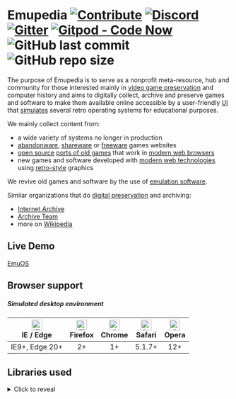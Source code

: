 
# Emupedia [![Contribute](https://img.shields.io/badge/contributions-welcome-brightgreen.svg)](https://github.com/Emupedia/emupedia.github.io/pulls) [![Discord](https://img.shields.io/discord/510149138491506688.svg?logo=discord)](https://discord.gg/wXtGQ4p) [![Gitter](https://img.shields.io/gitter/room/nwjs/nw.js.svg)](https://gitter.im/Emupedia/Lobby) [![Gitpod - Code Now](https://img.shields.io/badge/gitpod-code%20now-blue.svg)](https://gitpod.io#https://github.com/Emupedia/emupedia.github.io) ![GitHub last commit](https://img.shields.io/github/last-commit/Emupedia/emupedia.github.io.svg) ![GitHub repo size](https://img.shields.io/github/repo-size/Emupedia/emupedia.github.io.svg)

The purpose of Emupedia is to serve as a nonprofit meta-resource, hub and community for those interested mainly in [video game preservation](https://en.wikipedia.org/wiki/Video_game_preservation) and computer history and aims to digitally collect, archive and preserve games and software to make them available online accessible by a user-friendly [UI](https://en.wikipedia.org/wiki/User_interface) that [simulates](https://difference.guru/difference-between-simulator-and-emulator) several retro operating systems for educational purposes.

We mainly collect content from:

* a wide variety of systems no longer in production
* [abandonware](https://en.wikipedia.org/wiki/Abandonware), [shareware](https://en.wikipedia.org/wiki/Shareware) or [freeware](https://en.wikipedia.org/wiki/Freeware) games websites
* [open source](https://en.wikipedia.org/wiki/Free_and_open-source_software) [ports of old games](https://en.wikipedia.org/wiki/Porting) that work in [modern web browsers](https://en.wikipedia.org/wiki/List_of_web_browsers)
* new games and software developed with [modern web technologies](https://en.wikipedia.org/wiki/HTML5) using [retro-style](https://en.wikipedia.org/wiki/Retrogaming) graphics 

We revive old games and software by the use of [emulation software](https://en.wikipedia.org/wiki/Emulator).

Similar organizations that do [digital preservation](https://en.wikipedia.org/wiki/Digital_preservation) and archiving:

* [Internet Archive](https://archive.org)
* [Archive Team](https://www.archiveteam.org)
* more on [Wikipedia](https://en.wikipedia.org/wiki/List_of_digital_preservation_initiatives)

## Live Demo

[EmuOS](https://emupedia.net/beta/emuos)

## Browser support

##### Simulated desktop environment

| <img src="https://raw.githubusercontent.com/alrra/browser-logos/master/src/edge/edge_48x48.png" alt="IE / Edge" width="24px" height="24px" /></br>IE / Edge | <img src="https://raw.githubusercontent.com/alrra/browser-logos/master/src/firefox/firefox_48x48.png" alt="Firefox" width="24px" height="24px" /></br>Firefox | <img src="https://raw.githubusercontent.com/alrra/browser-logos/master/src/chrome/chrome_48x48.png" alt="Chrome" width="24px" height="24px" /></br>Chrome | <img src="https://raw.githubusercontent.com/alrra/browser-logos/master/src/safari/safari_48x48.png" alt="Safari" width="24px" height="24px" /></br>Safari | <img src="https://raw.githubusercontent.com/alrra/browser-logos/master/src/opera/opera_48x48.png" alt="Opera" width="24px" height="24px" /></br>Opera |
| :---:          | :---: | :---: | :---:  | :---: |
| IE9+, Edge 20+ | 2+    | 1+    | 5.1.7+ | 12+   |

## Libraries used
<details><summary>Click to reveal</summary>

| Name                     | Website                                                                                                | Repository                                                                                                   | License                                                                                 |
| :---                     | :---                                                                                                   | :---                                                                                                         | :---                                                                                    |
| **Emulators**            |                                                                                                        |                                                                                                              |                                                                                         |
| MAME                     | [mamedev.org](https://www.mamedev.org)                                                                 | [github.com/mamedev/mame](https://github.com/mamedev/mame)                                                   | [GPLv2](https://github.com/mamedev/mame/blob/master/LICENSE.md)                         |
| DOSBox                   | [dosbox.com](https://www.dosbox.com)                                                                   | [sourceforge.net/projects/dosbox](https://sourceforge.net/projects/dosbox)                                   | [GPLv2](https://sourceforge.net/projects/dosbox)                                        |
| Em-DOSBox                | ❌                                                                                                     | [github.com/dreamlayers/em-dosbox](https://github.com/dreamlayers/em-dosbox)                                 | [GPLv2](https://github.com/dreamlayers/em-dosbox/blob/em-dosbox-svn-sdl2/COPYING)       |
| emularity                | [archiveteam.org/index.php?title=Emularity](https://www.archiveteam.org/index.php?title=Emularity)     | [github.com/db48x/emularity](https://github.com/db48x/emularity)                                             | [GPLv3](https://github.com/db48x/emularity/blob/master/LICENSE)                         |
| **Apps**                 |                                                                                                        |                                                                                                              |                                                                                         |
| WebAmp                   | [webamp.org](https://webamp.org)                                                                       | [github.com/captbaritone/webamp](https://github.com/captbaritone/webamp)                                     | [MIT](https://github.com/captbaritone/webamp/blob/master/LICENSE.txt)                   |
| Butterchurn              | [butterchurnviz.com](https://butterchurnviz.com)                                                       | [github.com/jberg/butterchurn](https://github.com/jberg/butterchurn)                                         | [MIT](https://github.com/jberg/butterchurn/blob/master/LICENSE)                         |
| minesweeper              | [jonziebell.com/minesweeper](http://jonziebell.com/minesweeper)                                        | [github.com/ziebelje/minesweeper](https://github.com/ziebelje/minesweeper)                                   | ❓                                                                                      |
| js-solitaire             | [radovanjanjic.com/js-solitaire](http://radovanjanjic.com/js-solitaire)                                | [github.com/uzi88/js-solitaire](https://github.com/uzi88/js-solitaire)                                       | ❓                                                                                      |
| JS Paint                 | [jspaint.app](https://jspaint.app)                                                                     | [github.com/1j01/jspaint](https://github.com/1j01/jspaint)                                                   | ❓                                                                                      |
| Pipes                    | [1j01.github.io/pipes](https://1j01.github.io/pipes)                                                   | [github.com/1j01/pipes](https://github.com/1j01/pipes)                                                       | [MIT](https://github.com/1j01/pipes/blob/master/LICENSE)                                |
| Method Draw              | [editor.method.ac](https://editor.method.ac)                                                           | [github.com/methodofaction/Method-Draw](https://github.com/methodofaction/Method-Draw)                       | [MIT](https://github.com/methodofaction/Method-Draw/blob/master/LICENSE)                |
| SVG Editor               | [svg-edit.github.io/svgedit/releases/latest](https://svg-edit.github.io/svgedit/releases/latest/editor/svg-editor.html)  | [github.com/SVG-Edit/svgedit](https://github.com/SVG-Edit/svgedit)                         | [MIT](https://github.com/SVG-Edit/svgedit/blob/master/LICENSE-MIT.txt)                  |
| **Games**                |                                                                                                        |                                                                                                              |                                                                                         |
| WebQuake                 | [webquake.quaddicted.com/Client](https://webquake.quaddicted.com/client/index.htm)                     | [github.com/Triang3l/WebQuake](https://github.com/triang3l/webquake)                                         | [GPLv2](https://github.com/triang3l/webquake/blob/master/GNU.md)                        |
| DiabloWeb                | [d07riv.github.io/diabloweb](https://d07riv.github.io/diabloweb/)                                      | [github.com/d07RiV/diabloweb](https://github.com/d07RiV/diabloweb)                                           | ❓                                                                                      |
| Devilution for Web       | ❌                                                                                                     | [github.com/d07RiV/devilution](https://github.com/d07RiV/devilution)                                         | [Public Domain](https://github.com/d07RiV/devilution/blob/master/LICENSE)          |
| Devilution               | ❌                                                                                                     | [github.com/diasurgical/devilution](https://github.com/diasurgical/devilution)                               | [Public Domain](https://github.com/diasurgical/devilution/blob/master/LICENSE)          |
| Wolfenstein 3D           | ❌                                                                                                     | [github.com/loadx/html5-wolfenstein3D](https://github.com/loadx/html5-wolfenstein3D)                         | ❓                                                                                      |
| Wolfenstein 3D (Canvas)  | [users.atw.hu/wolf3d](http://users.atw.hu/wolf3d)                                                      | ❌                                                                                                           | [GPLv2](http://users.atw.hu/wolf3d/COPYING.txt)                                         |
| Biolab Disaster          | [playbiolab.com](https://playbiolab.com)                                                               | ❌                                                                                                           | 😁 Permission granted from the author(s) 👍                                             |
| Super Blob Blaster       | [phoboslab.org/twopointfive](https://phoboslab.org/twopointfive)                                       | [github.com/phoboslab/TwoPointFive](https://github.com/phoboslab/twopointfive)                               | 😁 Permission granted from the author(S) 👍                                             |
| **Frontend**             |                                                                                                        |                                                                                                              |                                                                                         |
| RequireJS                | [requirejs.org](https://requirejs.org)                                                                 | [github.com/requirejs/requirejs](https://github.com/requirejs/requirejs)                                     | [BSD/MIT](https://github.com/requirejs/requirejs/blob/master/LICENSE)                   |
| RequireJS Text Plugin    | [requirejs.org](https://requirejs.org/docs/api.html#text)                                              | [github.com/requirejs/text](https://github.com/requirejs/text)                                               | [BSD/MIT](https://github.com/requirejs/text/blob/master/LICENSE)                        |
| RequireJS JSON Plugin    | ❌                                                                                                     | [github.com/millermedeiros/requirejs-plugins](https://github.com/millermedeiros/requirejs-plugins)           | [MIT](https://github.com/millermedeiros/requirejs-plugins/blob/master/LICENSE.txt)      |
| RequireJS NoExt Plugin   | ❌                                                                                                     | [github.com/millermedeiros/requirejs-plugins](https://github.com/millermedeiros/requirejs-plugins)           | [MIT](https://github.com/millermedeiros/requirejs-plugins/blob/master/LICENSE.txt)      |
| jQuery                   | [jquery.com](https://jquery.com)                                                                       | [github.com/jquery/jquery](https://github.com/jquery/jquery)                                                 | [MIT](https://github.com/jquery/jquery/blob/master/LICENSE.txt)                         |
| jQuery Migrate           | [jquery.com](https://jquery.com/upgrade-guide/3.0/#jquery-migrate-plugin)                              | [github.com/jquery/jquery-migrate](https://github.com/jquery/jquery-migrate)                                 | [BSD/MIT](https://github.com/jquery/jquery-migrate/blob/master/LICENSE.txt)             |
| jQuery MouseWheel        | ❌                                                                                                     | [github.com/jquery/jquery-mousewheel](https://github.com/jquery/jquery-mousewheel)                           | [BSD/MIT](https://github.com/jquery/jquery-mousewheel/blob/master/LICENSE.txt)          |
| jQuery Custom Scrollbar  | [manos.malihu.gr/jquery-custom-content-scroller](http://manos.malihu.gr/jquery-custom-content-scroller)| [github.com/malihu/malihu-custom-scrollbar-plugin](https://github.com/malihu/malihu-custom-scrollbar-plugin) | [MIT](https://github.com/malihu/malihu-custom-scrollbar-plugin/blob/master/LICENSE.txt) |
| jQuiery Ajax Retry       | ❌                                                                                                     | [github.com/johnkpaul/jquery-ajax-retry](https://github.com/johnkpaul/jquery-ajax-retry)                     | [MIT](https://github.com/johnkpaul/jquery-ajax-retry/blob/master/LICENSE-MIT)           |
| jQueryUI                 | [jqueryui.com](https://jqueryui.com)                                                                   | [github.com/jquery/jquery-ui](https://github.com/jquery/jquery-ui)                                           | [BSD/MIT](https://github.com/jquery/jquery-ui/blob/master/LICENSE.txt)                  |
| jQueryUI Tree Control    | ❌                                                                                                     | [github.com/tarunbatta/jqueryUiTreeControl](https://github.com/tarunbatta/jqueryUiTreeControl)               | [MIT](https://github.com/tarunbatta/jqueryUiTreeControl/blob/master/LICENSE.txt)        |
| jQueryUI Context Menu    | [wwwendt.de/tech/demo/jquery-contextmenu/demo](http://wwwendt.de/tech/demo/jquery-contextmenu/demo)    | [github.com/mar10/jquery-ui-contextmenu](https://github.com/mar10/jquery-ui-contextmenu)                     | [MIT](https://github.com/mar10/jquery-ui-contextmenu/blob/master/LICENSE.txt)           |
| Simone                   | [cezarykluczynski.github.io/simone/docs](http://cezarykluczynski.github.io/simone/docs)                | [github.com/cezarykluczynski/simone](https://github.com/cezarykluczynski/simone)                             | [MIT](https://github.com/cezarykluczynski/simone/blob/master/LICENSE.txt)               |
| **Canvas/WebGL**         |                                                                                                        |                                                                                                              |                                                                                         |
| Phaser                   | [phaser.io](https://phaser.io)                                                                         | [github.com/photonstorm/phaser](https://github.com/photonstorm/phaser)                                       | [MIT](https://github.com/photonstorm/phaser/blob/master/license.txt)                    |
| Impact                   | [impactjs.com](https://impactjs.com)                                                                   | [github.com/phoboslab/Impact](https://github.com/phoboslab/impact)                                           | [MIT](https://github.com/phoboslab/impact/blob/master/LICENSE)                          |
| **Filesystem**           |                                                                                                        |                                                                                                              |                                                                                         |
| Octokat.js               | [philschatz.com/2014/05/25/octokat](https://philschatz.com/2014/05/25/octokat)                         | [github.com/philschatz/octokat.js](https://github.com/philschatz/octokat.js)                                 | [MIT](https://github.com/philschatz/octokat.js/blob/master/LICENSE.md)                  |
| BrowserFS                | [jvilk.com/browserfs/2.0.0-beta](https://jvilk.com/browserfs/2.0.0-beta)                               | [github.com/jvilk/BrowserFS](https://github.com/jvilk/BrowserFS)                                             | [MIT](https://github.com/jvilk/BrowserFS/blob/master/LICENSE)                           |
| jszip                    | [stuk.github.io/jszip](https://stuk.github.io/jszip)                                                   | [github.com/Stuk/jszip](https://github.com/Stuk/jszip)                                                       | [GPLv3/MIT](https://github.com/Stuk/jszip/blob/master/LICENSE.markdown)                 |
| Dropbox SDK              | [dropbox.com/developers](https://www.dropbox.com/developers)                                           | [github.com/dropbox/dropbox-sdk-js](https://github.com/dropbox/dropbox-sdk-js)                               | [MIT](https://github.com/dropbox/dropbox-sdk-js/blob/master/LICENSE)                    |
| **Crypto**               |                                                                                                        |                                                                                                              |                                                                                         |
| jsrsasign                | [kjur.github.io/jsrsasign](http://kjur.github.io/jsrsasign)                                            | [github.com/kjur/jsrsasign](https://github.com/kjur/jsrsasign)                                               | [BSD/MIT](https://github.com/kjur/jsrsasign/blob/master/LICENSE.txt)                    |
| **Utils**                |                                                                                                        |                                                                                                              |                                                                                         |
| Purl                     | ❌                                                                                                     | [github.com/allmarkedup/purl](https://github.com/allmarkedup/purl)                                           | [MIT](https://github.com/allmarkedup/purl/blob/master/LICENSE)                          |
| JSONPath                 | [goessner.net/articles/JsonPath](https://goessner.net/articles/JsonPath)                               | [code.google.com/archive/p/jsonpath](https://code.google.com/archive/p/jsonpath)                             | [MIT](https://code.google.com/archive/p/jsonpath)                                       |
| Markdown                 | [daringfireball.net/projects/markdown](https://daringfireball.net/projects/markdown)                   | ❌                                                                                                           | [BSD](https://daringfireball.net/projects/markdown/license)                             |
| Marked                   | [marked.js.org](https://marked.js.org)                                                                 | [github.com/markedjs/marked](https://github.com/markedjs/marked)                                             | [MIT](https://github.com/markedjs/marked/blob/master/LICENSE.md)                        |
| Firebug Lite             | [getfirebug.com/releases/lite/1.2](https://getfirebug.com/releases/lite/1.2)                           | [github.com/firebug/firebug-lite](https://github.com/firebug/firebug-lite)                                   | [BSD](https://github.com/firebug/firebug-lite/blob/master/license.txt)                  |
| **Polyfills**            |                                                                                                        |                                                                                                              |                                                                                         |
| ES3 Base64 Polyfill      | ❌                                                                                                     | [github.com/davidchambers/Base64.js](https://github.com/davidchambers/Base64.js)                             | [Apache 2.0](https://github.com/davidchambers/Base64.js/blob/master/LICENSE)            |
| ES5 Typed Array Polyfill | ❌                                                                                                     | [github.com/inexorabletash/polyfill](https://github.com/inexorabletash/polyfill)                             | [MIT/Unlicense](https://github.com/inexorabletash/polyfill/blob/master/LICENSE.md)      |
| ES6 Promise Polyfill     | ❌                                                                                                     | [github.com/stefanpenner/es6-promise](https://github.com/stefanpenner/es6-promise)                           | [MIT](https://github.com/stefanpenner/es6-promise/blob/master/LICENSE)                  |
| ES6 Fetch Polyfill       | ❌                                                                                                     | [github.com/github/fetch](https://github.com/github/fetch)                                                   | [MIT](https://github.com/github/fetch/blob/master/LICENSE)                              |
| **Similar projects**     | **(from which this project is heavily inspired)**                                                      |                                                                                                              |                                                                                         |
| window93.net             | [windows93.net](https://windows93.net)                                                                 | ❌                                                                                                           | [CC BY-NC 4.0](https://windows93.net/#!/c/TOS.html)                                     |
| 98.js                    | [98.js.org](https://98.js.org)                                                                         | [github.com/1j01/98](https://github.com/1j01/98)                                                             | ❓                                                                                      |
| Rahul.io                 | [rahul.io](https://rahul.io)                                                                           | [github.com/lolstring/window98-html-css-js](https://github.com/lolstring/window98-html-css-js)               | [MIT](https://github.com/lolstring/window98-html-css-js/blob/master/LICENSE)            |
| OS.js                    | [os-js.org](https://www.os-js.org)                                                                     | [github.com/os-js/OS.js](https://github.com/os-js/OS.js)                                                     | [BSD](https://github.com/os-js/OS.js/blob/master/LICENSE)                               |
| **Honorable mentions**   | **(not included because a more faithfull alternative was used)**                                       |                                                                                                              |                                                                                         |
| minesweeper_js           | [minesweeper.zone](https://minesweeper.zone)                                                           | [github.com/reed-jones/minesweeper_js](https://github.com/reed-jones/minesweeper_js)                         | [CC BY-NC 4.0](https://github.com/reed-jones/minesweeper_js/blob/master/LICENSE)        |
<details>

## Legal issues

In general, the copying and distribution of video games that are under copyright without authorization is considered a copyright violation (often called as software piracy).

Through the Library of Congress, some key exemptions to the DMCA have been granted to allow for video game preservation. 

* In the 2003 set of exemptions, the Library disallowed enforcement of the DMCA for "computer programs protected by dongles that prevent access due to malfunction or damage and which are obsolete" and for "computer programs and video games distributed in formats that have become obsolete and which require the original media or hardware as a condition of access".
* In the 2015 exemptions, the Library granted permission for preservationists to work around copy-protection in games which required an authentication step with an external server that was no longer online prior to playing the game which otherwise did not require online connectivity; this specifically did not cover games that were based on a server-client mode like most massively-multiplayer online games (MMOs).
* In the 2018 exemptions, the Library allowed for preservation and fair use of server-based games like MMos, permitting preservationists to offer such games where they have legally obtained the game's code within museums and libraries.

#### DMCA Takedown notices & Removal Requests

Emupedia is aware of intellectual property rights and other proprietary rights of others.

If you own the copyrights to a title on Emupedia and would like to request removal please note that we process all correct and complete removal requests within 5 working days.

Please include the following information in your claim request:

* Identification of the copyrighted work that you claim has been infringed;
* An exact description of where the material is located;
* Your full address, phone number, and email address;
* A statement by you that you have a good-faith belief that the disputed use is not authorized by the copyright owner, its agent, or the law;
* A statement by you, made under penalty of perjury, that the above information in your notice is accurate and that you are the owner of the copyright interest involved or are authorized to act on behalf of that owner;
* Your electronic or physical signature.

You may send an email to **dmca [at] emupedia.net** for all **DMCA Takedown notices / Removal Requests**.

You will receive a confirmation once your request has been processed.

## License

Copyright (c) 2016 - 2019, Emupedia

The source code provided by Emupedia are for non-commercial testing and evaluation
purposes only. Emupedia reserves all rights not expressly granted.

The above copyright notice and this permission notice shall be included in
all copies or substantial portions of the Software.

THE SOFTWARE IS PROVIDED "AS IS", WITHOUT WARRANTY OF ANY KIND, EXPRESS OR
IMPLIED, INCLUDING BUT NOT LIMITED TO THE WARRANTIES OF MERCHANTABILITY,
FITNESS FOR A PARTICULAR PURPOSE AND NONINFRINGEMENT. IN NO EVENT SHALL
EMUPEDIA OR THE AUTHORS OR COPYRIGHT HOLDERS BE LIABLE FOR ANY CLAIM,
DAMAGES OR OTHER LIABILITY, WHETHER IN AN ACTION OF CONTRACT, TORT OR
OTHERWISE, ARISING FROM, OUT OF OR IN CONNECTION WITH THE SOFTWARE OR
THE USE OR OTHER DEALINGS IN THE SOFTWARE.